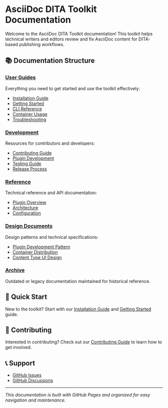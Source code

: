 # AsciiDoc DITA Toolkit Documentation

Welcome to the AsciiDoc DITA Toolkit documentation! This toolkit helps technical writers and editors review and fix AsciiDoc content for DITA-based publishing workflows.

## 📚 Documentation Structure

### [User Guides](user-guides/)
Everything you need to get started and use the toolkit effectively:
- [Installation Guide](user-guides/installation.md)
- [Getting Started](user-guides/getting-started.md)  
- [CLI Reference](user-guides/cli-reference.md)
- [Container Usage](user-guides/containers.md)
- [Troubleshooting](user-guides/troubleshooting.md)

### [Development](development/)
Resources for contributors and developers:
- [Contributing Guide](development/contributing.md)
- [Plugin Development](development/plugin-development.md)
- [Testing Guide](development/testing.md)
- [Release Process](development/release-process.md)

### [Reference](reference/)
Technical reference and API documentation:
- [Plugin Overview](reference/plugins.md)
- [Architecture](reference/architecture.md)
- [Configuration](reference/configuration.md)

### [Design Documents](design/)
Design patterns and technical specifications:
- [Plugin Development Pattern](design/plugin-development-pattern.md)
- [Container Distribution](design/container-distribution.md)
- [Content Type UI Design](design/contenttype-ui-design.md)

### [Archive](archive/)
Outdated or legacy documentation maintained for historical reference.

## 🚀 Quick Start

New to the toolkit? Start with our [Installation Guide](user-guides/installation.md) and [Getting Started](user-guides/getting-started.md) guide.

## 🤝 Contributing

Interested in contributing? Check out our [Contributing Guide](development/contributing.md) to learn how to get involved.

## 📞 Support

- [GitHub Issues](https://github.com/rolfedh/asciidoc-dita-toolkit/issues)
- [GitHub Discussions](https://github.com/rolfedh/asciidoc-dita-toolkit/discussions)

---

*This documentation is built with GitHub Pages and organized for easy navigation and maintenance.*
